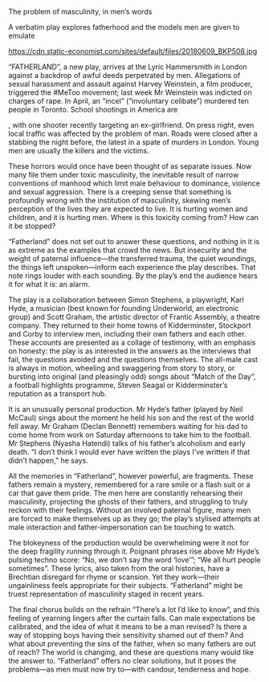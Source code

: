 The problem of masculinity, in men’s words

A verbatim play explores fatherhood and the models men are given to emulate

https://cdn.static-economist.com/sites/default/files/20180609_BKP508.jpg

“FATHERLAND”, a new play, arrives at the Lyric Hammersmith in London against a backdrop of awful deeds perpetrated by men. Allegations of sexual harassment and assault against Harvey Weinstein, a film producer, triggered the #MeToo movement; last week Mr Weinstein was indicted on charges of rape. In April, an “incel” (“involuntary celibate”) murdered ten people in Toronto. School shootings in America are 

, with one shooter recently targeting an ex-girlfriend. On press night, even local traffic was affected by the problem of man. Roads were closed after a stabbing the night before, the latest in a spate of murders in London. Young men are usually the killers and the victims. 

These horrors would once have been thought of as separate issues. Now many file them under toxic masculinity, the inevitable result of narrow conventions of manhood which limit male behaviour to dominance, violence and sexual aggression. There is a creeping sense that something is profoundly wrong with the institution of masculinity, skewing men’s perception of the lives they are expected to live. It is hurting women and children, and it is hurting men. Where is this toxicity coming from? How can it be stopped? 

“Fatherland” does not set out to answer these questions, and nothing in it is as extreme as the examples that crowd the news. But insecurity and the weight of paternal influence—the transferred trauma, the quiet woundings, the things left unspoken—inform each experience the play describes. That note rings louder with each sounding. By the play’s end the audience hears it for what it is: an alarm.

The play is a collaboration between Simon Stephens, a playwright, Karl Hyde, a musician (best known for founding Underworld, an electronic group) and Scott Graham, the artistic director of Frantic Assembly, a theatre company. They returned to their home towns of Kidderminster, Stockport and Corby to interview men, including their own fathers and each other. These accounts are presented as a collage of testimony, with an emphasis on honesty: the play is as interested in the answers as the interviews that fail, the questions avoided and the questions themselves. The all-male cast is always in motion, wheeling and swaggering from story to story, or bursting into original (and pleasingly odd) songs about “Match of the Day”, a football highlights programme, Steven Seagal or Kidderminster’s reputation as a transport hub. 

It is an unusually personal production. Mr Hyde’s father (played by Neil McCaul) sings about the moment he held his son and the rest of the world fell away. Mr Graham (Declan Bennett) remembers waiting for his dad to come home from work on Saturday afternoons to take him to the football. Mr Stephens (Nyasha Hatendi) talks of his father’s alcoholism and early death. “I don’t think I would ever have written the plays I’ve written if that didn’t happen,” he says.

All the memories in “Fatherland”, however powerful, are fragments. These fathers remain a mystery, remembered for a rare smile or a flash suit or a car that gave them pride. The men here are constantly rehearsing their masculinity, projecting the ghosts of their fathers, and struggling to truly reckon with their feelings. Without an involved paternal figure, many men are forced to make themselves up as they go; the play’s stylised attempts at male interaction and father-impersonation can be touching to watch.

The blokeyness of the production would be overwhelming were it not for the deep fragility running through it. Poignant phrases rise above Mr Hyde’s pulsing techno score: “No, we don’t say the word ‘love’”; “We all hurt people sometimes”. These lyrics, also taken from the oral histories, have a Brechtian disregard for rhyme or scansion. Yet they work—their ungainliness feels appropriate for their subjects. “Fatherland” might be truest representation of masculinity staged in recent years. 

The final chorus builds on the refrain “There’s a lot I’d like to know”, and this feeling of yearning lingers after the curtain falls. Can male expectations be calibrated, and the idea of what it means to be a man revised? Is there a way of stopping boys having their sensitivity shamed out of them? And what about preventing the sins of the father, when so many fathers are out of reach? The world is changing, and these are questions many would like the answer to. “Fatherland” offers no clear solutions, but it poses the problems—as men must now try to—with candour, tenderness and hope. 